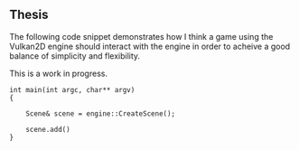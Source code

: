 ## Thesis

The following code snippet demonstrates how I think a game using the Vulkan2D engine
should interact with the engine in order to acheive a good balance of simplicity and flexibility. 

This is a work in progress.

```
int main(int argc, char** argv) 
{

    Scene& scene = engine::CreateScene();

    scene.add()
}
```
